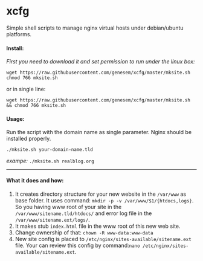 xcfg
====

Simple shell scripts to manage nginx virtual hosts under debian/ubuntu platforms.

#### Install:
*First you need to download it and set permission to run under the linux box:*
```
wget https://raw.githubusercontent.com/genesem/xcfg/master/mksite.sh
chmod 766 mksite.sh
```

or in single line:

```
wget https://raw.githubusercontent.com/genesem/xcfg/master/mksite.sh && chmod 766 mksite.sh
```


#### Usage:
Run the script with the domain name as single parameter.
Nginx should be installed properly.

```
./mksite.sh your-domain-name.tld

```
*exampe:* ```./mksite.sh realblog.org```

-----
#### What it does and how:
1. It creates directory structure for your new website in the `/var/www` as base folder.
It uses command: `mkdir -p -v /var/www/$1/{htdocs,logs}`.
So you having www root of your site in the `/var/www/sitename.tld/htdocs/` and error log file in the `/var/www/sitename.ext/logs/`.
1. It makes stub `index.html` file in the www root of this new web site.
1. Change ownership of that: `chown -R www-data:www-data` 
1. New site config is placed to `/etc/nginx/sites-available/sitename.ext` file. Your can review this config by command:`nano /etc/nginx/sites-available/sitename.ext`.

